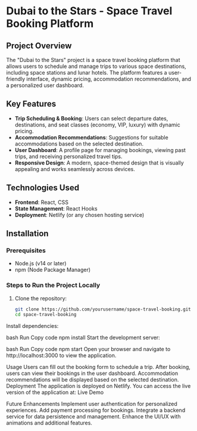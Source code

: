 # Dubai to the Stars - Space Travel Booking Platform

## Project Overview
The "Dubai to the Stars" project is a space travel booking platform that allows users to schedule and manage trips to various space destinations, including space stations and lunar hotels. The platform features a user-friendly interface, dynamic pricing, accommodation recommendations, and a personalized user dashboard.

## Key Features
- **Trip Scheduling & Booking**: Users can select departure dates, destinations, and seat classes (economy, VIP, luxury) with dynamic pricing.
- **Accommodation Recommendations**: Suggestions for suitable accommodations based on the selected destination.
- **User  Dashboard**: A profile page for managing bookings, viewing past trips, and receiving personalized travel tips.
- **Responsive Design**: A modern, space-themed design that is visually appealing and works seamlessly across devices.

## Technologies Used
- **Frontend**: React, CSS
- **State Management**: React Hooks
- **Deployment**: Netlify (or any chosen hosting service)

## Installation

### Prerequisites
- Node.js (v14 or later)
- npm (Node Package Manager)

### Steps to Run the Project Locally
1. Clone the repository:
   ```bash
   git clone https://github.com/yourusername/space-travel-booking.git
   cd space-travel-booking
Install dependencies:

bash
Run
Copy code
npm install
Start the development server:

bash
Run
Copy code
npm start
Open your browser and navigate to http://localhost:3000 to view the application.

Usage
Users can fill out the booking form to schedule a trip.
After booking, users can view their bookings in the user dashboard.
Accommodation recommendations will be displayed based on the selected destination.
Deployment
The application is deployed on Netlify. You can access the live version of the application at: Live Demo

Future Enhancements
Implement user authentication for personalized experiences.
Add payment processing for bookings.
Integrate a backend service for data persistence and management.
Enhance the UI/UX with animations and additional features.
